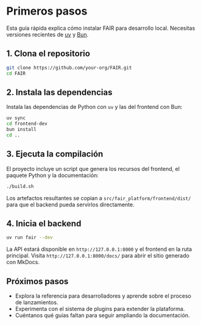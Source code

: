 # Primeros pasos

Esta guía rápida explica cómo instalar FAIR para desarrollo local. Necesitas
versiones recientes de [uv](https://docs.astral.sh/uv/) y
[Bun](https://bun.sh/).

## 1. Clona el repositorio

```bash
git clone https://github.com/your-org/FAIR.git
cd FAIR
```

## 2. Instala las dependencias

Instala las dependencias de Python con `uv` y las del frontend con Bun:

```bash
uv sync
cd frontend-dev
bun install
cd ..
```

## 3. Ejecuta la compilación

El proyecto incluye un script que genera los recursos del frontend, el paquete
Python y la documentación:

```bash
./build.sh
```

Los artefactos resultantes se copian a `src/fair_platform/frontend/dist/` para
que el backend pueda servirlos directamente.

## 4. Inicia el backend

```bash
uv run fair --dev
```

La API estará disponible en `http://127.0.0.1:8000` y el frontend en la ruta
principal. Visita `http://127.0.0.1:8000/docs/` para abrir el sitio generado con
MkDocs.

## Próximos pasos

- Explora la referencia para desarrolladores y aprende sobre el proceso de
  lanzamientos.
- Experimenta con el sistema de plugins para extender la plataforma.
- Cuéntanos qué guías faltan para seguir ampliando la documentación.
